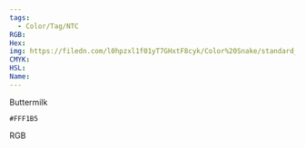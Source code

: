 ```yaml
---
tags:
  - Color/Tag/NTC
RGB:
Hex:
img: https://filedn.com/l0hpzxl1f01yT7GHxtF8cyk/Color%20Snake/standard_csv_to_svg//FFF1B5.svg
CMYK:
HSL:
Name:
---
```

Buttermilk
```palette
#FFF1B5
```
RGB

